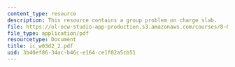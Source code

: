 ```yaml
---
content_type: resource
description: This resource contains a group problem on charge slab.
file: https://ol-ocw-studio-app-production.s3.amazonaws.com/courses/8-02-physics-ii-electricity-and-magnetism-spring-2007/3b40ef8634acb46ce164ce1f02a5cb51_ic_w03d2_2.pdf
file_type: application/pdf
resourcetype: Document
title: ic_w03d2_2.pdf
uid: 3b40ef86-34ac-b46c-e164-ce1f02a5cb51
---
```

